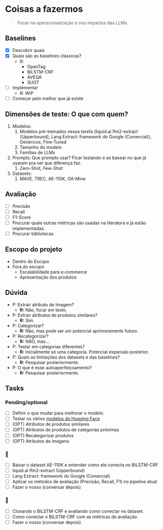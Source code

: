 # Coisas a fazermos

> Focar na operacionalização e nos impactos das LLMs.

## Baselines

- [x] Descobrir quais
- [x] Quais são as baselines clássicas?
  - R:
    - OpenTag
    - BiLSTM-CRF
    - AVEQA
    - SUOT
- [ ] Implementar
  - R: WIP
- [ ] Começar pelo melhor que já existe

## Dimensões de teste: O que com quem?

1. Modelos:
   1. Modelos pré-treinados nessa tarefa (liquid.ai lfm2-extract (Upperbound), Lang Extract: framework do Google (Comercial)), Genéricos, Fine-Tuned
   2. Tamanho do modelo
   3. Famílias de LLMs
2. Prompts: Que prompts usar? Ficar testando e se basear no que já usaram pra ver que diferença faz.
   1. Zero-Shot, Few-Shot
3. Datasets:
   1. MAVE, TREC, AE-110K, OA-Mine

## Avaliação

- [ ] Precisão
- [ ] Recall
- [ ] F1-Score
- [ ] Procurar quais outras métricas são usadas na literatura e já estão implementadas.
- [ ] Procurar bibliotecas.

## Escopo do projeto

- Dentro do Escopo
- Fora do escopo
  - Escalabilidade para e-commerce
  - Apresentação dos produtos

## Dúvida

- P: Extrair atributo de Imagem?
  - **R:** Não, focar em texto.
- P: Extrair atributos de produtos similares?
  - **R:** Sim.
- P: Categorizar?
  - **R:** Não, mas pode ser um potencial aprimoramento futuro.
- P: Recategorizar?
  - **R:** NÃO, mas...
- P: Testar em categorias diferentes?
  - **R:** Inicialmente só uma categoria. Potencial expansão posterior.
- P: Quais as limitações dos datasets e das baselines?
  - **R:** Pesquisar posteriormente.
- P: O que é esse autoaperfeiçoamento?
  - **R:** Pesquisar posteriormente.

## Tasks

### Pending/optional

- [ ] Definir o que mudar para melhorar o modelo.
- [ ] Testar os vários [modelos do Hugging Face](https://huggingface.co/av-generation/models)
- [ ] (OPT) Atributos de produtos similares
- [ ] (OPT) Atributos de produtos de categorias próximas
- [ ] (OPT) Recategorizar produtos
- [ ] (OPT) Atributos de imagens

### 💠

- [ ] Baixar o dataset AE-110K e entender como ele conecta no BiLSTM-CRF
- [ ] liquid.ai lfm2-extract (Upperbound)
- [ ] Lang Extract: framework do Google (Comercial)
- [ ] Aplicar os métodos de avaliação (Precisão, Recall, F1) no pipeline atual
- [ ] Fazer o nosso (conversar depois)

### 🍯

- [ ] Clonando o BiLSTM-CRF e avaliando como conectar no dataset.
- [ ] Como conectar o BiLSTM-CRF com as métricas de avaliação.
- [ ] Fazer o nosso (conversar depois)
